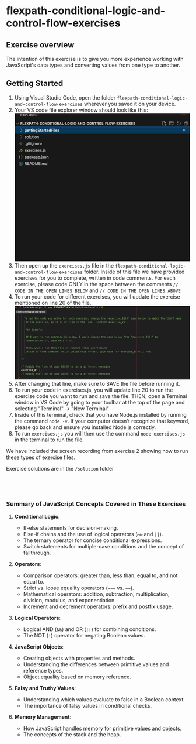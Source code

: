 
# flexpath-conditional-logic-and-control-flow-exercises

## Exercise overview

The intention of this exercise is to give you more experience working with JavaScript's
data types and converting values from one type to another.


## Getting Started


1. Using Visual Studio Code, open the folder `flexpath-conditional-logic-and-control-flow-exercises` 
   wherever you saved it on your device. 
2. Your VS code file explorer window should look like this:
   ![File Explorer View](gettingStartedFiles/file-explorer.png)
3. Then open up the `exercises.js` file in the `flexpath-conditional-logic-and-control-flow-exercises` folder. 
   Inside of this file we have provided exercises for you to complete, written 
   in code comments. For each exercise, please code ONLY in the space 
   between the comments `// CODE IN THE OPEN LINES BELOW` and `// CODE IN THE OPEN LINES ABOVE` 
4. To run your code for different exercises, you will update the exercise mentioned
   on line 20 of the file. 
   ![To run a different exercise, change this line](gettingStartedFiles/whereToEditToRunExercise.png)
5. After changing that line, make sure to SAVE the file before running it.
6. To run your code in exercises.js, you will update line 20 to run the exercise code
   you want to run and save the file. THEN, open a Terminal window in VS Code 
   by going to your toolbar at the top of the page and selecting 
   "Terminal" -> "New Terminal"
7. Inside of this terminal, check that you have Node.js installed by running the 
   command `node -v`. If your computer doesn't recognize that keyword, please
   go back and ensure you installed Node.js correctly.
8. To run `exercises.js` you will then use the command `node exercises.js` in the
   terminal to run the file.

We have included the screen recording from exercise 2 showing how to run these
types of exercise files. 

Exercise solutions are in the `/solution` folder

&nbsp;
---

### Summary of JavaScript Concepts Covered in These Exercises

1. **Conditional Logic**:
    
    - If-else statements for decision-making.
    - Else-if chains and the use of logical operators (`&&` and `||`).
    - The ternary operator for concise conditional expressions.
    - Switch statements for multiple-case conditions and the concept of fallthrough.
2. **Operators**:
    
    - Comparison operators: greater than, less than, equal to, and not equal to.
    - Strict vs. loose equality operators (`===` vs. `==`).
    - Mathematical operators: addition, subtraction, multiplication, division, modulus, and exponentiation.
    - Increment and decrement operators: prefix and postfix usage.
3. **Logical Operators**:
    
    - Logical AND (`&&`) and OR (`||`) for combining conditions.
    - The NOT (`!`) operator for negating Boolean values.
4. **JavaScript Objects**:
    
    - Creating objects with properties and methods.
    - Understanding the differences between primitive values and reference types.
    - Object equality based on memory reference.
5. **Falsy and Truthy Values**:
    
    - Understanding which values evaluate to false in a Boolean context.
    - The importance of falsy values in conditional checks.
6. **Memory Management**:
    
    - How JavaScript handles memory for primitive values and objects.
    - The concepts of the stack and the heap.